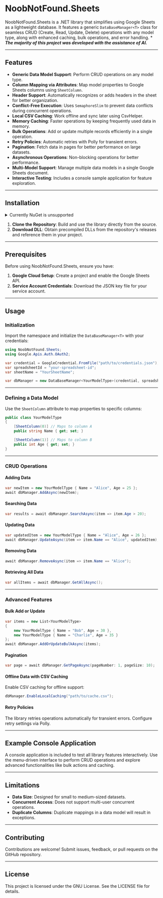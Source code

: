 # NoobNotFound.Sheets

NoobNotFound.Sheets is a .NET library that simplifies using Google Sheets as a lightweight database. It features a generic `DataBaseManager<T>` class for seamless CRUD (Create, Read, Update, Delete) operations with any model type, along with enhanced caching, bulk operations, and error handling. * ***The majority of this project was developed with the assistance of AI.***

---

## Features

- **Generic Data Model Support**: Perform CRUD operations on any model type.  
- **Column Mapping via Attributes**: Map model properties to Google Sheets columns using `SheetColumn`.  
- **Header Support**: Automatically recognizes or adds headers in the sheet for better organization.  
- **Conflict-Free Execution**: Uses `SemaphoreSlim` to prevent data conflicts during concurrent operations.  
- **Local CSV Caching**: Work offline and sync later using CsvHelper.  
- **Memory Caching**: Faster operations by keeping frequently used data in memory.  
- **Bulk Operations**: Add or update multiple records efficiently in a single operation.  
- **Retry Policies**: Automatic retries with Polly for transient errors.  
- **Pagination**: Fetch data in pages for better performance on large datasets.  
- **Asynchronous Operations**: Non-blocking operations for better performance.  
- **Multi-Model Support**: Manage multiple data models in a single Google Sheets document.  
- **Interactive Testing**: Includes a console sample application for feature exploration.  

---


## Installation

<details>
  <summary>Currently NuGet is unsupported</summary>

  
You can install the NoobNotFound.Sheets package via NuGet Package Manager

```
Install-Package NoobNotFound.Sheets
```

Or via the .NET CLI:

```
dotnet add package NoobNotFound.Sheets
```
</details>

1. **Clone the Repository**: Build and use the library directly from the source.
2. **Download DLL**: Obtain precompiled DLLs from the repository's releases and reference them in your project.

---

## Prerequisites

Before using NoobNotFound.Sheets, ensure you have:

1. **Google Cloud Setup**: Create a project and enable the Google Sheets API.
2. **Service Account Credentials**: Download the JSON key file for your service account.

---

## Usage

### Initialization

Import the namespace and initialize the `DataBaseManager<T>` with your credentials:

```csharp
using NoobNotFound.Sheets;
using Google.Apis.Auth.OAuth2;

var credential = GoogleCredential.FromFile("path/to/credentials.json");
var spreadsheetId = "your-spreadsheet-id";
var sheetName = "YourSheetName";

var dbManager = new DataBaseManager<YourModelType>(credential, spreadsheetId, sheetName);
```

---

### Defining a Data Model

Use the `SheetColumn` attribute to map properties to specific columns:

```csharp
public class YourModelType
{
    [SheetColumn(0)] // Maps to column A
    public string Name { get; set; }

    [SheetColumn(1)] // Maps to column B
    public int Age { get; set; }
}
```

---

### CRUD Operations

#### Adding Data
```csharp
var newItem = new YourModelType { Name = "Alice", Age = 25 };
await dbManager.AddAsync(newItem);
```

#### Searching Data
```csharp
var results = await dbManager.SearchAsync(item => item.Age > 20);
```

#### Updating Data
```csharp
var updatedItem = new YourModelType { Name = "Alice", Age = 26 };
await dbManager.UpdateAsync(item => item.Name == "Alice", updatedItem);
```

#### Removing Data
```csharp
await dbManager.RemoveAsync(item => item.Name == "Alice");
```

#### Retrieving All Data
```csharp
var allItems = await dbManager.GetAllAsync();
```

---

### Advanced Features

#### Bulk Add or Update
```csharp
var items = new List<YourModelType>
{
    new YourModelType { Name = "Bob", Age = 30 },
    new YourModelType { Name = "Charlie", Age = 35 }
};
await dbManager.AddOrUpdateBulkAsync(items);
```

#### Pagination
```csharp
var page = await dbManager.GetPageAsync(pageNumber: 1, pageSize: 10);
```

#### Offline Data with CSV Caching
Enable CSV caching for offline support:
```csharp
dbManager.EnableLocalCaching("path/to/cache.csv");
```

#### Retry Policies
The library retries operations automatically for transient errors. Configure retry settings via Polly.

---

## Example Console Application

A console application is included to test all library features interactively. Use the menu-driven interface to perform CRUD operations and explore advanced functionalities like bulk actions and caching.

---

## Limitations

- **Data Size**: Designed for small to medium-sized datasets.
- **Concurrent Access**: Does not support multi-user concurrent operations.
- **Duplicate Columns**: Duplicate mappings in a data model will result in exceptions.

---

## Contributing

Contributions are welcome! Submit issues, feedback, or pull requests on the GitHub repository.

---

## License

This project is licensed under the GNU License. See the LICENSE file for details.
